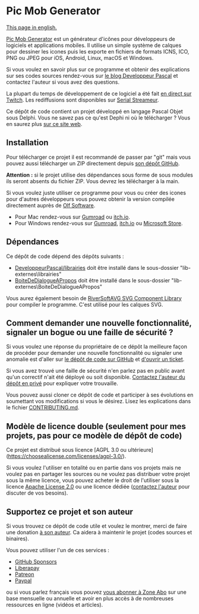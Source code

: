 # Pic Mob Generator

[This page in english.](README.md)

[Pic Mob Generator](https://picmobgenerator.olfsoftware.fr) est un générateur d'icônes pour développeurs de logiciels et applications mobiles. Il utilise un simple système de calques pour dessiner les icones puis les exporte en fichiers de formats ICNS, ICO, PNG ou JPEG pour iOS, Android, Linux, macOS et Windows.

Si vous voulez en savoir plus sur ce programme et obtenir des explications sur ses codes sources  rendez-vous sur [le blog Developpeur Pascal](https://developpeur-pascal.fr/pic-mob-generator.html) et contactez l'auteur si vous avez des questions.

La plupart du temps de développement de ce logiciel a été fait [en direct sur Twitch](https://www.twitch.tv/patrickpremartin). Les rediffusions sont disponibles sur [Serial Streameur](https://serialstreameur.fr/pic-mob-generator.html).

Ce dépôt de code contient un projet développé en langage Pascal Objet sous Delphi. Vous ne savez pas ce qu'est Dephi ni où le télécharger ? Vous en saurez plus [sur ce site web](https://delphi-resources.developpeur-pascal.fr/).

## Installation

Pour télécharger ce projet il est recommandé de passer par "git" mais vous pouvez aussi télécharger un ZIP directement depuis [son dépôt GitHub](https://github.com/DeveloppeurPascal/PicMobGenerator).

**Attention :** si le projet utilise des dépendances sous forme de sous modules ils seront absents du fichier ZIP. Vous devrez les télécharger à la main.

Si vous voulez juste utiliser ce programme pour vous ou créer des icones pour d'autres développeurs vous pouvez obtenir la version compilée directement auprès de [Olf Software](https://picmobgenerator.olfsoftware.fr).
* Pour Mac rendez-vous sur [Gumroad](https://boutique.olfsoftware.fr/l/picmobgenerator) ou [itch.io](https://gamolf.itch.io/pic-mob-generator).
* Pour Windows rendez-vous sur [Gumroad](https://boutique.olfsoftware.fr/l/picmobgenerator), [itch.io](https://gamolf.itch.io/pic-mob-generator) ou [Microsoft Store](https://www.microsoft.com/store/apps/9NV1HKNQNXCD).

## Dépendances

Ce dépôt de code dépend des dépôts suivants :

* [DeveloppeurPascal/librairies](https://github.com/DeveloppeurPascal/librairies) doit être installé dans le sous-dossier "lib-externes\librairies"
* [BoiteDeDialogueAPropos](https://developpeur-pascal.fr/boite-de-dialogue-a-propos-de.html) doit être installé dans le sous-dossier  "lib-externes\BoiteDeDialogueAPropos"

Vous aurez également besoin de [RiverSoftAVG SVG Component Library](https://www.riversoftavg.com/svg.htm) pour compiler le programme. C'est utilisé pour les calques SVG.

## Comment demander une nouvelle fonctionnalité, signaler un bogue ou une faille de sécurité ?

Si vous voulez une réponse du propriétaire de ce dépôt la meilleure façon de procéder pour demander une nouvelle fonctionnalité ou signaler une anomalie est d'aller sur [le dépôt de code sur GitHub](https://github.com/DeveloppeurPascal/PicMobGenerator) et [d'ouvrir un ticket](https://github.com/DeveloppeurPascal/PicMobGenerator/issues).

Si vous avez trouvé une faille de sécurité n'en parlez pas en public avant qu'un correctif n'ait été déployé ou soit disponible. [Contactez l'auteur du dépôt en privé](https://developpeur-pascal.fr/nous-contacter.php) pour expliquer votre trouvaille.

Vous pouvez aussi cloner ce dépôt de code et participer à ses évolutions en soumettant vos modifications si vous le désirez. Lisez les explications dans le fichier [CONTRIBUTING.md](CONTRIBUTING.md).

## Modèle de licence double (seulement pour mes projets, pas pour ce modèle de dépôt de code)

Ce projet est distribué sous licence [AGPL 3.0 ou ultérieure] (https://choosealicense.com/licenses/agpl-3.0/).

Si vous voulez l'utiliser en totalité ou en partie dans vos projets mais ne voulez pas en partager les sources ou ne voulez pas distribuer votre projet sous la même licence, vous pouvez acheter le droit de l'utiliser sous la licence [Apache License 2.0](https://choosealicense.com/licenses/apache-2.0/) ou une licence dédiée ([contactez l'auteur](https://developpeur-pascal.fr/nous-contacter.php) pour discuter de vos besoins).

## Supportez ce projet et son auteur

Si vous trouvez ce dépôt de code utile et voulez le montrer, merci de faire une donation [à son auteur](https://github.com/DeveloppeurPascal). Ca aidera à maintenir le projet (codes sources et binaires).

Vous pouvez utiliser l'un de ces services :

* [GitHub Sponsors](https://github.com/sponsors/DeveloppeurPascal)
* [Liberapay](https://liberapay.com/PatrickPremartin)
* [Patreon](https://www.patreon.com/patrickpremartin)
* [Paypal](https://www.paypal.com/paypalme/patrickpremartin)

ou si vous parlez français vous pouvez [vous abonner à Zone Abo](https://zone-abo.fr/nos-abonnements.php) sur une base mensuelle ou annuelle et avoir en plus accès à de nombreuses ressources en ligne (vidéos et articles).
